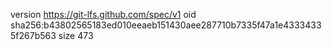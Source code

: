 version https://git-lfs.github.com/spec/v1
oid sha256:b43802565183ed010eeaeb151430aee287710b7335f47a1e43334335f267b563
size 473
